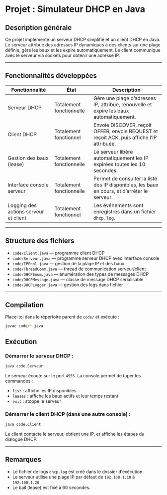 # Projet : Simulateur DHCP en Java

## Description générale
Ce projet implémente un serveur DHCP simplifié et un client DHCP en Java.  
Le serveur attribue des adresses IP dynamiques à des clients sur une plage définie, gère les baux et les expire automatiquement. Le client communique avec le serveur via sockets pour obtenir une adresse IP.

---

## Fonctionnalités développées

| Fonctionnalité                          | État                  | Description                                                                                 |
|---------------------------------------|-----------------------|---------------------------------------------------------------------------------------------|
| Serveur DHCP                          | Totalement fonctionnelle | Gère une plage d’adresses IP, attribue, renouvelle et expire les baux automatiquement.      |
| Client DHCP                          | Totalement fonctionnel   | Envoie DISCOVER, reçoit OFFER, envoie REQUEST et reçoit ACK, puis affiche l’IP attribuée.  |
| Gestion des baux (lease)              | Totalement fonctionnelle | Le serveur libère automatiquement les IP expirées toutes les 10 secondes.                   |
| Interface console serveur             | Totalement fonctionnelle | Permet de consulter la liste des IP disponibles, les baux en cours, et d’arrêter le serveur.|
| Logging des actions serveur et client| Totalement fonctionnel   | Les événements sont enregistrés dans un fichier `dhcp.log`.                                 |

---

## Structure des fichiers

- `code/Client.java` — programme client DHCP  
- `code/Serveur.java` — programme serveur DHCP avec interface console  
- `code/IPPool.java` — gestion de la plage IP et des baux  
- `code/ThreadComm.java` — thread de communication serveur/client  
- `code/DHCPEnum.java` — énumération des types de messages DHCP  
- `code/DHCPMessage.java` — classe de message DHCP sérialisable  
- `code/DHCPLogger.java` — gestion des logs dans fichier  

---

## Compilation

Place-toi dans le répertoire parent de `code/` et exécute :

```bash
javac code/*.java
```

## Exécution

### Démarrer le serveur DHCP :

```bash
java code.Serveur
```

Le serveur écoute sur le port `4555`. La console permet de taper les commandes :

- `list` : affiche les IP disponibles  
- `leases` : affiche les baux actifs et leur temps restant  
- `exit` : stoppe le serveur  

### Démarrer le client DHCP (dans une autre console) :

```bash
java code.Client
```

Le client contacte le serveur, obtient une IP, et affiche les étapes du dialogue DHCP.

---

## Remarques

- Le fichier de logs `dhcp.log` est créé dans le dossier d'exécution.  
- Le serveur utilise une plage IP par défaut de `192.168.1.10` à `192.168.1.20`.  
- Le bail (lease) est fixé à 60 secondes.

